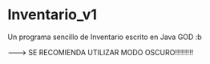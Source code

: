 # Inventario_v1
Un programa sencillo de Inventario escrito en Java GOD :b

---> SE RECOMIENDA UTILIZAR MODO OSCURO!!!!!!!!!
